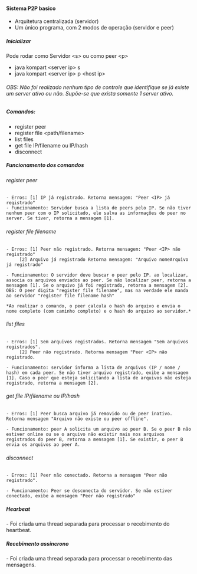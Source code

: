 <h4>Sistema P2P basico</h4>

- Arquitetura centralizada (servidor)
- Um único programa, com 2 modos de operação (servidor e peer)

<h5>Inicializar</h5>

Pode rodar como Servidor \<s\> ou como peer \<p\>
- java kompart \<server ip\> s
- java kompart \<server ip\> p \<host ip\>

<h6>OBS: Não foi realizado nenhum tipo de controle que identifique se já existe um server ativo ou não. Supõe-se que exista somente 1 server ativo.</h6>

<h5>Comandos:</h5>

- register peer
- register file \<path/filename\>
- list files
- get file IP/filename ou IP/hash
- disconnect

<h5>Funcionamento dos comandos</h5>

<h6>register peer</h6>

	- Erros: [1] IP já registrado. Retorna mensagem: "Peer <IP> já registrado"
	- Funcionamento: Servidor busca a lista de peers pelo IP. Se não tiver nenhum peer com o IP solicitado, ele salva as informações do peer no server. Se tiver, retorna a mensagem [1].
	
<h6>register file filename</h6>

	- Erros: [1] Peer não registrado. Retorna mensagem: "Peer <IP> não registrado"
		 [2] Arquivo já registrado Retorna mensagem: "Arquivo nomeArquivo já registrado"
	
	- Funcionamento: O servidor deve buscar o peer pelo IP. ao localizar, associa os arquivos enviados ao peer. Se não localizar peer, retorna a mensagem [1]. Se o arquivo já foi registrado, retorna a mensagem [2]. OBS: O peer digita "register file filename", mas na verdade ele manda ao servidor "register file filename hash"
	
	*Ao realizar o comando, o peer calcula o hash do arquivo e envia o nome completo (com caminho completo) e o hash do arquivo ao servidor.*
	
<h6>list files</h6>

	- Erros: [1] Sem arquivos registrados. Retorna mensagem "Sem arquivos registrados".
		 [2] Peer não registrado. Retorna mensagem "Peer <IP> não registrado.
	
	- Funcionamento: servidor informa a lista de arquivos (IP / nome / hash) em cada peer. Se não tiver arquivo registrado, exibe a mensagem [1]. Caso o peer que esteja solicitando a lista de arquivos não esteja registrado, retorna a mensagem [2].

<h6>get file IP/filename ou IP/hash</h6>

	- Erros: [1] Peer busca arquivo já removido ou de peer inativo. Retorna mensagem "Arquivo não existe ou peer offline".
	
	- Funcionamento: peer A solicita um arquivo ao peer B. Se o peer B não estiver online ou se o arquivo não existir mais nos arquivos registrados do peer B, retorna a mensagem [1]. Se existir, o peer B envia os arquivos ao peer A.
	
<h6>disconnect</h6>

	- Erros: [1] Peer não conectado. Retorna a mensagem "Peer não registrado".
	
	- Funcionamento: Peer se desconecta do servidor. Se não estiver conectado, exibe a mensagem "Peer não registrado"


<h5>Hearbeat</h5>
- Foi criada uma thread separada para processar o recebimento do heartbeat.

<h5>Recebimento assincrono</h5>
- Foi criada uma thread separada para processar o recebimento das mensagens.
